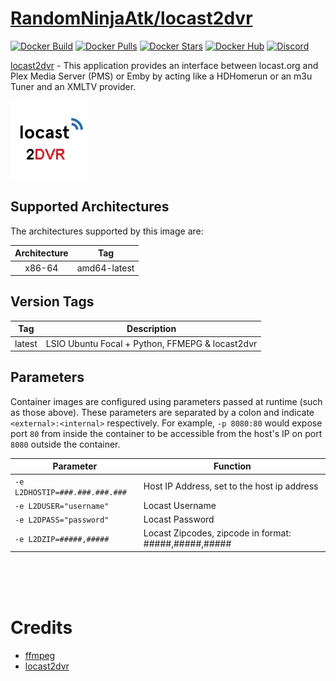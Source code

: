 # [RandomNinjaAtk/locast2dvr](https://github.com/RandomNinjaAtk/docker-locast2dvr)
[![Docker Build](https://img.shields.io/docker/cloud/automated/randomninjaatk/locast2dvr?style=flat-square)](https://hub.docker.com/r/randomninjaatk/locast2dvr)
[![Docker Pulls](https://img.shields.io/docker/pulls/randomninjaatk/locast2dvr?style=flat-square)](https://hub.docker.com/r/randomninjaatk/locast2dvr)
[![Docker Stars](https://img.shields.io/docker/stars/randomninjaatk/locast2dvr?style=flat-square)](https://hub.docker.com/r/randomninjaatk/locast2dvr)
[![Docker Hub](https://img.shields.io/badge/Open%20On-DockerHub-blue?style=flat-square)](https://hub.docker.com/r/randomninjaatk/locast2dvr)
[![Discord](https://img.shields.io/discord/747100476775858276.svg?style=flat-square&label=Discord&logo=discord)](https://discord.gg/JumQXDc "realtime support / chat with the community." )

[locast2dvr](https://github.com/wouterdebie/locast2dvr) - This application provides an interface between locast.org and Plex Media Server (PMS) or Emby by acting like a HDHomerun or an m3u Tuner and an XMLTV provider.

[![locast2dvr](https://raw.githubusercontent.com/RandomNinjaAtk/unraid-templates/master/randomninjaatk/img/locast2dvr.png)](https://github.com/wouterdebie/locast2dvr)

## Supported Architectures

The architectures supported by this image are:

| Architecture | Tag |
| :----: | --- |
| x86-64 | amd64-latest |

## Version Tags

| Tag | Description |
| :----: | --- |
| latest | LSIO Ubuntu Focal + Python, FFMEPG & locast2dvr |

## Parameters

Container images are configured using parameters passed at runtime (such as those above). These parameters are separated by a colon and indicate `<external>:<internal>` respectively. For example, `-p 8080:80` would expose port `80` from inside the container to be accessible from the host's IP on port `8080` outside the container.

| Parameter | Function |
| ---- | --- |
| `-e L2DHOSTIP=###.###.###.###` | Host IP Address, set to the host ip address |
| `-e L2DUSER="username"` | Locast Username |
| `-e L2DPASS="password"` | Locast Password |
| `-e L2DZIP=#####,#####` | Locast Zipcodes, zipcode in format: #####,#####,##### |

<br />
<br />
<br />

# Credits
- [ffmpeg](https://ffmpeg.org/)
- [locast2dvr](https://github.com/wouterdebie/locast2dvr)
